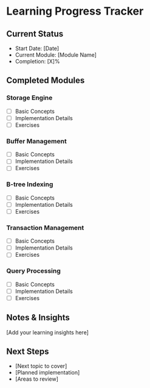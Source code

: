 # Learning Progress Tracker

## Current Status
- Start Date: [Date]
- Current Module: [Module Name]
- Completion: [X]%

## Completed Modules
### Storage Engine
- [ ] Basic Concepts
- [ ] Implementation Details
- [ ] Exercises

### Buffer Management
- [ ] Basic Concepts
- [ ] Implementation Details
- [ ] Exercises

### B-tree Indexing
- [ ] Basic Concepts
- [ ] Implementation Details
- [ ] Exercises

### Transaction Management
- [ ] Basic Concepts
- [ ] Implementation Details
- [ ] Exercises

### Query Processing
- [ ] Basic Concepts
- [ ] Implementation Details
- [ ] Exercises

## Notes & Insights
[Add your learning insights here]

## Next Steps
- [Next topic to cover]
- [Planned implementation]
- [Areas to review] 
